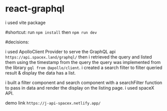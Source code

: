 # react-graphql

i used vite package

#shortcut:
run `npm install`
then `npm run dev`

#decisions:

i used ApolloClient Provider to serve the GraphQL api `https://api.spacex.land/graphql/` then i retrieved the query and listed them using the timestamp from the query
the query was implemented from the library `gql from @apollo/client`. i created a search filter to filter queried result & display the data has a list. 

i built a filter component and search component with a searchFilter function to pass in data and render the display on the listing page. i used spaceX API.

demo link `https://j-api-spacex.netlify.app/`
